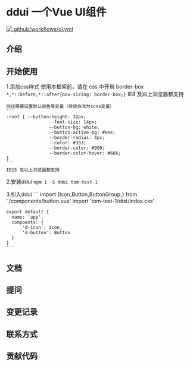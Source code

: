 # ddui 一个Vue UI组件
[![.github/workflows/ci.yml](https://github.com/Tomvictory/ddui/actions/workflows/ci.yml/badge.svg?branch=main&event=push)](https://github.com/Tomvictory/ddui/actions/workflows/ci.yml)

## 介绍
## 开始使用
1.添加css样式
	使用本框架前，请在 css 中开启 border-box
	```
	*,*::before,*::after{box-sizing: border-box;}
	```
	IE8 及以上浏览器都支持


	你还需要设置默认颜色等变量（后续会改为scss变量）
	```
	:root {	--button-height: 32px;
					--font-size: 14px;
					--button-bg: white;
					--button-active-bg: #eee;
					--border-radius: 4px;
					--color: #333;
					--border-color: #999;
					--border-color-hover: #666;
	}
	```
	IE15 及以上浏览器都支持

2.安装ddui
	```
	npm i -S ddui tom-test-1
	```

3.引入ddui
	```
	import {Icon,Button,ButtonGroup,} from './components/button.vue'
	import 'tom-test-1/dist/index.css'
	
	export default {
	  name: 'app',
	  compoents: {
		  'd-icon': Icon,
		  'd-button': Button
	  }
	}
	```



## 文档
## 提问
## 变更记录
## 联系方式

## 贡献代码


